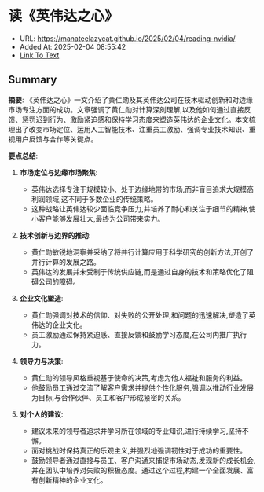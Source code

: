 # 读《英伟达之心》
- URL: https://manateelazycat.github.io/2025/02/04/reading-nvidia/
- Added At: 2025-02-04 08:55:42
- [Link To Text](2025-02-04-读《英伟达之心》_raw.md)

## Summary
**摘要**:
《英伟达之心》一文介绍了黄仁勋及其英伟达公司在技术驱动创新和对边缘市场专注方面的成功。文章强调了黄仁勋对计算深刻理解,以及他如何通过直接反馈、惩罚迟到行为、激励紧迫感和保持学习态度来塑造英伟达的企业文化。本文梳理出了改变市场定位、运用人工智能技术、注重员工激励、强调专业技术知识、重视用户反馈与合作等关键点。

**要点总结**:
1. **市场定位与边缘市场聚焦**:
   - 英伟达选择专注于规模较小、处于边缘地带的市场,而非盲目追求大规模高利润领域,这不同于多数企业的传统策略。
   - 这种战略让英伟达较少面临竞争压力,并培养了耐心和关注于细节的精神,使小客户能够发展壮大,最终为公司带来实力。

2. **技术创新与边界的推动**:
   - 黄仁勋敏锐地洞察并采纳了将并行计算应用于科学研究的创新方法,开创了并行计算的发展之路。
   - 英伟达的发展并未受制于传统供应链,而是通过自身的技术和策略优化了阻碍公司的障碍。

3. **企业文化塑造**:
   - 黄仁勋强调对技术的信仰、对失败的公开处理,和问题的迅速解决,塑造了英伟达的企业文化。
   - 员工激励通过保持紧迫感、直接反馈和鼓励学习态度,在公司内推广执行力。

4. **领导力与决策**:
   - 黄仁勋的领导风格重视基于使命的决策,考虑为他人福祉和服务的利益。
   - 他鼓励员工通过交流了解客户需求并提供个性化服务,强调以推动行业发展为目标,与合作伙伴、员工和客户形成紧密的关系。

5. **对个人的建议**:
   - 建议未来的领导者追求并学习所在领域的专业知识,进行持续学习,坚持不懈。
   - 面对挑战时保持真正的乐观主义,并强烈地强调韧性对于成功的重要性。
   - 鼓励领导者通过直接与员工、客户沟通来捕捉市场动态,发现新的成长机会,并在团队中培养对失败的积极态度。通过这个过程,构建一个全面发展、富有创新精神的企业文化。

